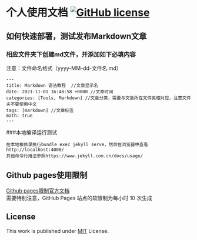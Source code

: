 # 个人使用文档 [![GitHub license][license_image]][mit]

## 如何快速部署，测试发布Markdown文章
### 相应文件夹下创建md文件，并添加如下必填内容
注意：文件命名格式（yyyy-MM-dd-文件名.md）
```
---
title: Markdown 语法教程  //文章显示名
date: 2021-11-01 16:48:58 +0800 //文章时间
categories: [Tools, Markdown] //文章分类，需要与文章所在文件夹相对应，注意文件夹不要使用中文
tags: [markdown] //文章标签
math: true 
---
```

###本地编译运行测试
```
在本地根目录执行bundle exec jekyll serve，然后在浏览器中查看http://localhost:4000/
其他命令行用法参照https://www.jekyll.com.cn/docs/usage/
```
## Github pages使用限制
[Github pages限制官方文档][github_pages_usage_limits]  
需要特别注意，GitHub Pages 站点的软限制为每小时 10 次生成

## License
This work is published under [MIT][mit] License.

[mit]: https://github.com/wenju999/wenju999.github.io/blob/main/LICENSE

[github_pages_usage_limits]: https://docs.github.com/zh/pages/getting-started-with-github-pages/about-github-pages#usage-limits

[license_image]: https://img.shields.io/github/license/cotes2020/chirpy-starter.svg?color=blue